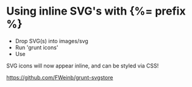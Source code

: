 # Using inline SVG's with {%= prefix %}

- Drop SVG(s) into images/svg
- Run 'grunt icons'
- Use <?php {%= prefix %}_do_svg( 'name-of-svg-file' ); ?>

SVG icons will now appear inline, and can be styled via CSS!

https://github.com/FWeinb/grunt-svgstore